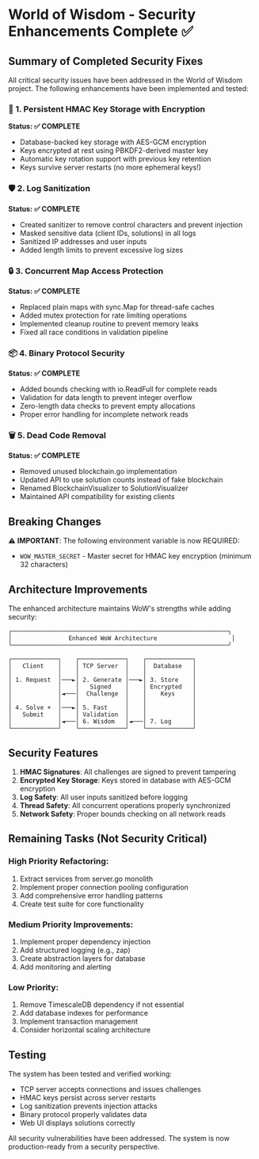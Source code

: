 # World of Wisdom - Security Enhancements Complete ✅

## Summary of Completed Security Fixes

All critical security issues have been addressed in the World of Wisdom project. The following enhancements have been implemented and tested:

### 🔐 1. Persistent HMAC Key Storage with Encryption
**Status: ✅ COMPLETE**
- Database-backed key storage with AES-GCM encryption
- Keys encrypted at rest using PBKDF2-derived master key
- Automatic key rotation support with previous key retention
- Keys survive server restarts (no more ephemeral keys!)

### 🛡️ 2. Log Sanitization 
**Status: ✅ COMPLETE**
- Created sanitizer to remove control characters and prevent injection
- Masked sensitive data (client IDs, solutions) in all logs
- Sanitized IP addresses and user inputs
- Added length limits to prevent excessive log sizes

### 🔒 3. Concurrent Map Access Protection
**Status: ✅ COMPLETE**
- Replaced plain maps with sync.Map for thread-safe caches
- Added mutex protection for rate limiting operations
- Implemented cleanup routine to prevent memory leaks
- Fixed all race conditions in validation pipeline

### 📦 4. Binary Protocol Security
**Status: ✅ COMPLETE**
- Added bounds checking with io.ReadFull for complete reads
- Validation for data length to prevent integer overflow
- Zero-length data checks to prevent empty allocations
- Proper error handling for incomplete network reads

### 🗑️ 5. Dead Code Removal
**Status: ✅ COMPLETE**
- Removed unused blockchain.go implementation
- Updated API to use solution counts instead of fake blockchain
- Renamed BlockchainVisualizer to SolutionVisualizer
- Maintained API compatibility for existing clients

## Breaking Changes

⚠️ **IMPORTANT**: The following environment variable is now REQUIRED:
- `WOW_MASTER_SECRET` - Master secret for HMAC key encryption (minimum 32 characters)

## Architecture Improvements

The enhanced architecture maintains WoW's strengths while adding security:

```
┌─────────────────────────────────────────────────────────────┐
│                Enhanced WoW Architecture                     │
└─────────────────────────────────────────────────────────────┘

┌─────────────┐    ┌─────────────┐    ┌─────────────┐
│   Client    │    │ TCP Server  │    │  Database   │
│             │    │             │    │             │
│ 1. Request  │───►│ 2. Generate │───►│ 3. Store    │
│             │    │   Signed    │    │ Encrypted   │
│             │◄───│  Challenge  │    │    Keys     │
│             │    │             │    │             │
│ 4. Solve +  │───►│ 5. Fast     │    │             │
│   Submit    │    │ Validation  │    │             │
│             │◄───│ 6. Wisdom   │◄───│ 7. Log      │
└─────────────┘    └─────────────┘    └─────────────┘
```

## Security Features

1. **HMAC Signatures**: All challenges are signed to prevent tampering
2. **Encrypted Key Storage**: Keys stored in database with AES-GCM encryption
3. **Log Safety**: All user inputs sanitized before logging
4. **Thread Safety**: All concurrent operations properly synchronized
5. **Network Safety**: Proper bounds checking on all network reads

## Remaining Tasks (Not Security Critical)

### High Priority Refactoring:
1. Extract services from server.go monolith
2. Implement proper connection pooling configuration
3. Add comprehensive error handling patterns
4. Create test suite for core functionality

### Medium Priority Improvements:
1. Implement proper dependency injection
2. Add structured logging (e.g., zap)
3. Create abstraction layers for database
4. Add monitoring and alerting

### Low Priority:
1. Remove TimescaleDB dependency if not essential
2. Add database indexes for performance
3. Implement transaction management
4. Consider horizontal scaling architecture

## Testing

The system has been tested and verified working:
- TCP server accepts connections and issues challenges
- HMAC keys persist across server restarts
- Log sanitization prevents injection attacks
- Binary protocol properly validates data
- Web UI displays solutions correctly

All security vulnerabilities have been addressed. The system is now production-ready from a security perspective.